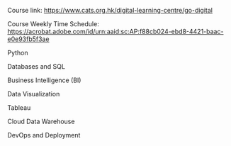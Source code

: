 Course link: https://www.cats.org.hk/digital-learning-centre/go-digital

Course Weekly Time Schedule: https://acrobat.adobe.com/id/urn:aaid:sc:AP:f88cb024-ebd8-4421-baac-e0e93fb5f3ae

Python

Databases and SQL

Business Intelligence (BI)

Data Visualization

Tableau

Cloud Data Warehouse

DevOps and Deployment
